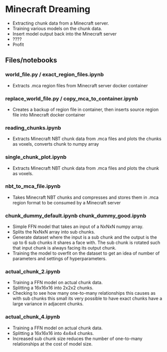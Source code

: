 # Minecraft Dreaming

* Extracting chunk data from a Minecraft server.
* Training various models on the chunk data.
* Insert model output back into the Minecraft server
* ????
* Profit

## Files/notebooks

### world_file.py / exact_region_files.ipynb 
- Extracts .mca region files from Minecraft server docker container

### replace_world_file.py / copy_mca_to_container.ipynb 
- Creates a backup of region file in container, then inserts source region file into Minecraft docker container

### reading_chunks.ipynb 
- Extracts Minecraft NBT chunk data from .mca files and plots the chunks as voxels, converts chunk to numpy array

### single_chunk_plot.ipynb 
- Extracts Minecraft NBT chunk data from .mca files and plots the chunk as voxels.

### nbt_to_mca_file.ipynb
- Takes Minecraft NBT chunks and compresses and stores them in .mca region format to be consumed by a Minecraft server

### chunk_dummy_default.ipynb chunk_dummy_good.ipynb
- Simple FFN model that takes an input of a NxNxN numpy array.
- Splits the NxNxN array into sub chunks. 
- Generate dataset where the input is a sub chunk and the output is the up to 6 sub chunks it shares a face with. The sub chunk is rotated such that input chunk is always facing its output chunk.
- Training the model to overfit on the dataset to get an idea of number of parameters and settings of hyperparameters.

### actual_chunk_2.ipynb 
- Training a FFN model on actual chunk data. 
- Splitting a 16x16x16 into 2x2x2 chunks. 
- Checking to see how many one-to-many relationships this causes as with sub chunks this small its very possible to have exact chunks have a large variance in adjacent chunks.

### actual_chunk_4.ipynb 
- Training a FFN model on actual chunk data. 
- Splitting a 16x16x16 into 4x4x4 chunks. 
- Increased sub chunk size reduces the number of one-to-many relationships at the cost of model size.


